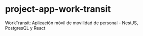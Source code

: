 # project-app-work-transit
WorkTransit: Aplicación móvil de movilidad de personal - NestJS, PostgresQL y React
